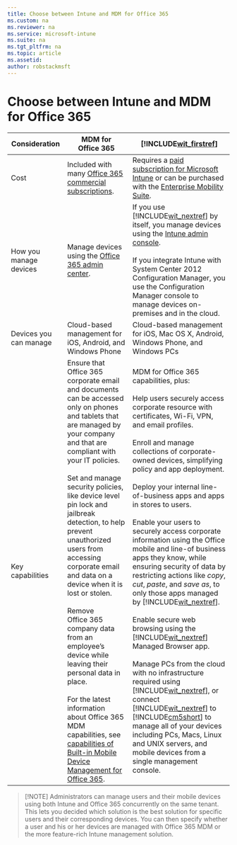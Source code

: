 ```yaml
---
title: Choose between Intune and MDM for Office 365
ms.custom: na
ms.reviewer: na
ms.service: microsoft-intune
ms.suite: na
ms.tgt_pltfrm: na
ms.topic: article
ms.assetid:
author: robstackmsft
---
```


# Choose between Intune and MDM for Office 365

|Consideration|MDM for Office 365|[!INCLUDE[wit_firstref](../includes/wit_firstref_md.md)]|
|-----------------|----------------------|---------------------------------------------------------|
|Cost|Included with many [Office 365 commercial subscriptions](http://products.office.com/business/enterprise-productivity-tools).|Requires a [paid subscription for Microsoft Intune](http://www.microsoft.com/en-us/server-cloud/products/microsoft-intune/Purchasing.aspx) or can be purchased with the [Enterprise Mobility Suite](http://www.microsoft.com/en-us/server-cloud/products/enterprise-mobility-suite/Purchasing.aspx).|
|How you manage devices|Manage devices using the [Office 365 admin center](https://support.office.com/article/About-the-Office-365-admin-center-58537702-d421-4d02-8141-e128e3703547).|If you use [!INCLUDE[wit_nextref](../includes/wit_nextref_md.md)] by itself, you manage devices using the [Intune admin console](what-to-know-before-setting-up-microsoft-intune.html).<br /><br />If you integrate Intune with System Center 2012 Configuration Manager, you use the Configuration Manager console to manage devices on-premises and in the cloud.|
|Devices you can manage|Cloud-based management for iOS, Android, and Windows Phone|Cloud-based management for iOS, Mac OS X, Android, Windows Phone, and Windows PCs|
|Key capabilities|Ensure that Office 365 corporate email and documents can be accessed only on phones and tablets that are managed by your company and that are compliant with your IT policies.<br /><br />Set and manage security policies, like device level pin lock and jailbreak detection, to help prevent unauthorized users from accessing corporate email and data on a device when it is lost or stolen.<br /><br />Remove Office 365 company data from an employee’s device while leaving their personal data in place.<br /><br />For the latest information about Office 365 MDM capabilities, see [capabilities of Built-in Mobile Device Management for Office 365](https://technet.microsoft.com/library/ms.o365.cc.devicepolicysupporteddevice.aspx).|MDM for Office 365 capabilities, plus:<br /><br />Help users securely access corporate resource with certificates, Wi-Fi, VPN, and email profiles.<br /><br />Enroll and manage collections of corporate-owned devices, simplifying policy and app deployment.<br /><br />Deploy your internal line-of-business apps and apps in stores to users.<br /><br />Enable your users to securely access corporate information using the Office mobile and line-of business apps they know, while ensuring security of data by restricting actions like *copy*, *cut*, *paste*, and *save as*, to only those apps managed by [!INCLUDE[wit_nextref](../includes/wit_nextref_md.md)].<br /><br />Enable secure web browsing using the [!INCLUDE[wit_nextref](../includes/wit_nextref_md.md)] Managed Browser app.<br /><br />Manage PCs from the cloud with no infrastructure required using [!INCLUDE[wit_nextref](../includes/wit_nextref_md.md)], or connect [!INCLUDE[wit_nextref](../includes/wit_nextref_md.md)] to [!INCLUDE[cm5short](../includes/cm5short_md.md)] to manage all of your devices including PCs, Macs, Linux and UNIX servers, and mobile devices from a single management console.|

>[!NOTE] Administrators can manage users and their mobile devices using both Intune and Office 365 concurrently on the same tenant. This lets you decided which solution is the best solution for specific users and their corresponding devices. You can then specify whether a user and his or her devices are managed with Office 365 MDM or the more feature-rich Intune management solution.
